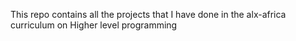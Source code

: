This repo contains all the projects that I have done in the alx-africa curriculum on Higher level programming
